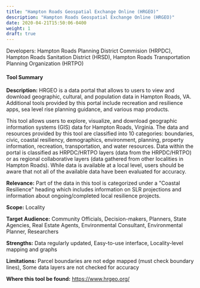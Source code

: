 ```yaml
---
title: "Hampton Roads Geospatial Exchange Online (HRGEO)"
description: "Hampton Roads Geospatial Exchange Online (HRGEO)"
date: 2020-04-21T15:50:06-0400
weight: 1
draft: true
---
```

Developers: Hampton Roads Planning District Commision  (HRPDC), Hampton Roads Sanitation District (HRSD), Hampton Roads Transportation Planning Organization (HRTPO)

#### Tool Summary
**Description:** HRGEO is a data portal that allows to users to view and download geographic, cultural, and population data in Hampton Roads, VA. Additional tools provided by this portal include recreation and resilience apps, sea level rise planning guidance, and various map products. 

This tool allows users to explore, visualize, and download geographic information systems (GIS) data for Hampton Roads, Virginia. The data and resources provided by this tool are classified into 10 categories: boundaries, civic, coastal resiliency, demographics, environment, planning, property information, recreation, transportation, and water resources. Data within the portal is classified as HRPDC/HRTPO layers (data from the HRPDC/HRTPO) or as regional collaborative layers (data gathered from other localities in Hampton Roads). While data is available at a local level, users should be aware that not all of the available data have been evaluated for accuracy.

**Relevance:** Part of the data in this tool is categorized under a "Coastal Resilience" heading which includes information on SLR projections and information about ongoing/completed local resilience projects.

**Scope:** Locality

**Target Audience:** Community Officials, Decision-makers, Planners, State Agencies, Real Estate Agents, Environmental Consultant, Environmental Planner, Researchers

**Strengths:** Data regularly updated, Easy-to-use interface, Locality-level mapping and graphs

**Limitations:** Parcel boundaries are not edge mapped (must check boundary lines), Some data layers are not checked for accuracy

**Where this tool be found:** https://www.hrgeo.org/
